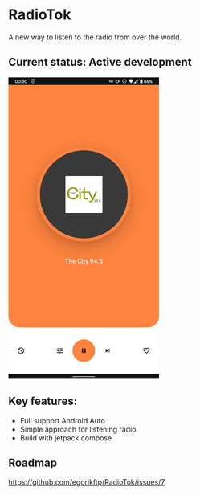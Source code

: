 # RadioTok

A new way to listen to the radio from over the world.

## Current status: Active development

<img alt="Icon" src="assets/img.png" width="300" />

## Key features: 
- Full support Android Auto
- Simple approach for listening radio
- Build with jetpack compose

## Roadmap

https://github.com/egorikftp/RadioTok/issues/7
